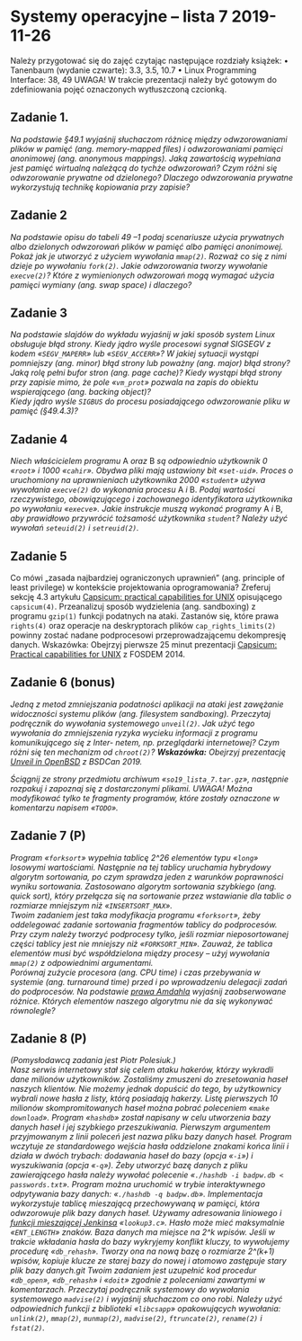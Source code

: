 # Systemy operacyjne – lista 7 2019-11-26

Należy przygotować się do zajęć czytając następujące rozdziały książek:
• Tanenbaum (wydanie czwarte): 3.3, 3.5, 10.7
• Linux Programming Interface: 38, 49
UWAGA! W trakcie prezentacji należy być gotowym do zdefiniowania pojęć oznaczonych wytłuszczoną czcionką.

## Zadanie 1.

*Na podstawie §49.1 wyjaśnij słuchaczom różnicę między odwzorowaniami plików w pamięć (ang. memory-mapped files) i odwzorowaniami pamięci anonimowej (ang. anonymous mappings). Jaką zawartością wypełniana jest pamięć wirtualną należącą do tychże odwzorowań? Czym różni się odwzorowanie prywatne od dzielonego? Dlaczego odwzorowania prywatne wykorzystują technikę kopiowania przy zapisie?*

## Zadanie 2

*Na podstawie opisu do tabeli 49 –1 podaj scenariusze użycia prywatnych albo dzielonych odwzorowań plików w pamięć albo pamięci anonimowej. Pokaż jak je utworzyć z użyciem wywołania `mmap(2)`. Rozważ co się z nimi dzieje po wywołaniu `fork(2)`. Jakie odwzorowania tworzy wywołanie `execve(2)`? Które z wymienionych odwzorowań mogą wymagać użycia pamięci wymiany (ang. swap space) i dlaczego?*

## Zadanie 3

*Na podstawie slajdów do wykładu wyjaśnij w jaki sposób system Linux obsługuje błąd strony. Kiedy jądro wyśle procesowi sygnał SIGSEGV z kodem «`SEGV_MAPERR`» lub «`SEGV_ACCERR`»? W jakiej sytuacji wystąpi pomniejszy (ang. minor) błąd strony lub poważny (ang. major) błąd strony? Jaką rolę pełni bufor stron (ang. page cache)? Kiedy wystąpi błąd strony przy zapisie mimo, że pole «`vm_prot`» pozwala na zapis do obiektu wspierającego (ang. backing object)?  
Kiedy jądro wyśle `SIGBUS` do procesu posiadającego odwzorowanie pliku w pamięć (§49.4.3)?*

## Zadanie 4

*Niech właścicielem programu* A *oraz* B *są odpowiednio użytkownik 0 «`root`» i 1000 «`cahir`». Obydwa pliki mają ustawiony bit «`set-uid`». Proces o uruchomiony na uprawnieniach użytkownika 2000 «`student`» używa wywołania `execve(2)` do wykonania procesu* A *i* B. *Podaj wartości rzeczywistego, obowiązującego i zachowanego identyfikatora użytkownika po wywołaniu «`execve`». Jakie instrukcje muszą wykonać programy* A *i* B, *aby prawidłowo przywrócić tożsamość użytkownika `student`? Należy użyć wywołań `seteuid(2)` i `setreuid(2)`.*

## Zadanie 5

Co mówi „zasada najbardziej ograniczonych uprawnień” (ang. principle of least privilege) w kontekście projektowania oprogramowania? Zreferuj sekcję 4.3 artykułu [Capsicum: practical capabilities for UNIX](https://www.usenix.org/legacy/event/sec10/tech/full_papers/Watson.pdf) opisującego `capsicum(4)`. Przeanalizuj sposób wydzielenia (ang. sandboxing) z programu `gzip(1)` funkcji podatnych na ataki. Zastanów się, które prawa `rights(4)` oraz operacje na deskryptorach plików `cap_rights_limits(2)` powinny zostać nadane podprocesowi przeprowadzającemu dekompresję danych.
Wskazówka: Obejrzyj pierwsze 25 minut prezentacji [Capsicum: Practical capabilities for UNIX](https://www.youtube.com/watch?v=GI9PmtF9jdM) z FOSDEM 2014.

## Zadanie 6 (bonus)

*Jedną z metod zmniejszania podatności aplikacji na ataki jest zawężanie widoczności systemu plików (ang. filesystem sandboxing). Przeczytaj podręcznik do wywołania systemowego `unveil(2)`. Jak użyć tego wywołania do zmniejszenia ryzyka wycieku informacji z programu komunikującego się z Inter- netem, np. przeglądarki internetowej? Czym różni się ten mechanizm od `chroot(2)`?
**Wskazówka:** Obejrzyj prezentację [Unveil in OpenBSD](https://www.youtube.com/watch?v=gvmGfpMgny4) z BSDCan 2019.*

*Ściągnij ze strony przedmiotu archiwum «`so19_lista_7.tar.gz`», następnie rozpakuj i zapoznaj się z dostarczonymi plikami. UWAGA! Można modyfikować tylko te fragmenty programów, które zostały oznaczone w komentarzu napisem «`TODO`».*

## Zadanie 7 (P)

*Program «`forksort`» wypełnia tablicę 2^26 elementów typu «`long`» losowymi wartościami. Następnie na tej tablicy uruchamia hybrydowy algorytm sortowania, po czym sprawdza jeden z warunków poprawności wyniku sortowania. Zastosowano algorytm sortowania szybkiego (ang. quick sort), który przełącza się na sortowanie przez wstawianie dla tablic o rozmiarze mniejszym niż «`INSERTSORT_MAX`».  
Twoim zadaniem jest taka modyfikacja programu «`forksort`», żeby oddelegować zadanie sortowania fragmentów tablicy do podprocesów. Przy czym należy tworzyć podprocesy tylko, jeśli rozmiar nieposortowanej części tablicy jest nie mniejszy niż «`FORKSORT_MIN`». Zauważ, że tablica elementów musi być współdzielona między procesy – użyj wywołania `mmap(2)` z odpowiednimi argumentami.  
Porównaj zużycie procesora (ang. CPU time) i czas przebywania w systemie (ang. turnaround time) przed i po wprowadzeniu delegacji zadań do podprocesów. Na podstawie [prawa Amdahla](https://pl.wikipedia.org/wiki/Prawo_Amdahla) wyjaśnij zaobserwowane różnice. Których elementów naszego algorytmu nie da się wykonywać równolegle?*

## Zadanie 8 (P)

*(Pomysłodawcą zadania jest Piotr Polesiuk.)  
Nasz serwis internetowy stał się celem ataku hakerów, którzy wykradli dane milionów użytkowników. Zostaliśmy zmuszeni do zresetowania haseł naszych klientów. Nie możemy jednak dopuścić do tego, by użytkownicy wybrali nowe hasła z listy, którą posiadają hakerzy. Listę pierwszych 10 milionów skompromitowanych haseł można pobrać poleceniem «`make download`».
Program «`hashdb`» został napisany w celu utworzenia bazy danych haseł i jej szybkiego przeszukiwania. Pierwszym argumentem przyjmowanym z linii poleceń jest nazwa pliku bazy danych haseł. Program wczytuje ze standardowego wejścia hasła oddzielone znakami końca linii i działa w dwóch trybach: dodawania haseł do bazy (opcja «`-i`») i wyszukiwania (opcja «`-q`»). Żeby utworzyć bazę danych z pliku zawierającego hasła należy wywołać polecenie «`./hashdb -i badpw.db < passwords.txt`». Program można uruchomić w trybie interaktywnego odpytywania bazy danych: «`./hashdb -q badpw.db`».
Implementacja wykorzystuje tablicę mieszającą przechowywaną w pamięci, która odwzorowuje plik bazy danych haseł. Używamy adresowania liniowego i [funkcji mieszającej Jenkinsa](https://en.wikipedia.org/wiki/Jenkins_hash_function) «`lookup3.c`». Hasło może mieć maksymalnie «`ENT_LENGTH`» znaków. Baza danych ma miejsce na 2^k wpisów. Jeśli w trakcie wkładania hasła do bazy wykryjemy konflikt kluczy, to wywołujemy procedurę «`db_rehash`». Tworzy ona na nową bazę o rozmiarze 2^(k+1) wpisów, kopiuje klucze ze starej bazy do nowej i atomowo zastępuje stary plik bazy danych.git
Twoim zadaniem jest uzupełnić kod procedur «`db_open`», «`db_rehash`» i «`doit`» zgodnie z poleceniami zawartymi w komentarzach. Przeczytaj podręcznik systemowy do wywołania systemowego `madvise(2)` i wyjaśnij słuchaczom co ono robi. Należy użyć odpowiednich funkcji z biblioteki «`libcsapp`» opakowujących wywołania: `unlink(2)`, `mmap(2)`, `munmap(2)`, `madvise(2)`, `ftruncate(2)`, `rename(2)` i `fstat(2)`.*
